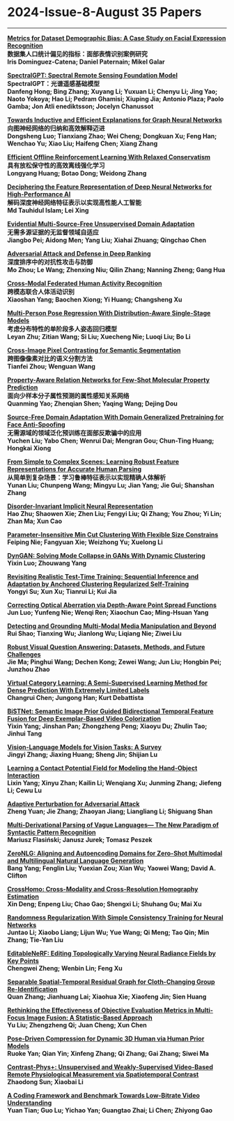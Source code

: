 # 2024-Issue-8-August  35 Papers

*****

**[Metrics for Dataset Demographic Bias: A Case Study on Facial Expression Recognition](https://ieeexplore.ieee.org/document/10420507/)**  
**数据集人口统计偏见的指标：面部表情识别案例研究**  
**Iris Dominguez-Catena; Daniel Paternain; Mikel Galar**  

**[SpectralGPT: Spectral Remote Sensing Foundation Model](https://ieeexplore.ieee.org/document/10490262/)**  
**SpectralGPT：光谱遥感基础模型**  
**Danfeng Hong; Bing Zhang; Xuyang Li; Yuxuan Li; Chenyu Li; Jing Yao; Naoto Yokoya; Hao Li; Pedram Ghamisi; Xiuping Jia; Antonio Plaza; Paolo Gamba; Jon Atli  enediktsson; Jocelyn Chanussot**  

**[Towards Inductive and Efficient Explanations for Graph Neural Networks](https://ieeexplore.ieee.org/document/10423141/)**  
**向图神经网络的归纳和高效解释迈进**  
**Dongsheng Luo; Tianxiang Zhao; Wei Cheng; Dongkuan Xu; Feng Han; Wenchao Yu; Xiao Liu; Haifeng Chen; Xiang Zhang**  

**[Efficient Offline Reinforcement Learning With Relaxed Conservatism](https://ieeexplore.ieee.org/document/10432784/)**  
**具有放松保守性的高效离线强化学习**  
**Longyang Huang; Botao Dong; Weidong Zhang**  

**[Deciphering the Feature Representation of Deep Neural Networks for High-Performance AI](https://ieeexplore.ieee.org/document/10439639/)**  
**解码深度神经网络特征表示以实现高性能人工智能**  
**Md Tauhidul Islam; Lei Xing**  

**[Evidential Multi-Source-Free Unsupervised Domain Adaptation](https://ieeexplore.ieee.org/document/10420513/)**  
**无需多源证据的无监督领域自适应**  
**Jiangbo Pei; Aidong Men; Yang Liu; Xiahai Zhuang; Qingchao Chen**  

**[Adversarial Attack and Defense in Deep Ranking](https://ieeexplore.ieee.org/document/10433769/)**  
**深度排序中的对抗性攻击与防御**  
**Mo Zhou; Le Wang; Zhenxing Niu; Qilin Zhang; Nanning Zheng; Gang Hua**  

**[Cross-Modal Federated Human Activity Recognition](https://ieeexplore.ieee.org/document/10440498/)**  
**跨模态联合人体活动识别**  
**Xiaoshan Yang; Baochen Xiong; Yi Huang; Changsheng Xu**  

**[Multi-Person Pose Regression With Distribution-Aware Single-Stage Models](https://ieeexplore.ieee.org/document/10430443/)**  
**考虑分布特性的单阶段多人姿态回归模型**  
**Leyan Zhu; Zitian Wang; Si Liu; Xuecheng Nie; Luoqi Liu; Bo Li**  

**[Cross-Image Pixel Contrasting for Semantic Segmentation](https://ieeexplore.ieee.org/document/10443562/)**  
**跨图像像素对比的语义分割方法**  
**Tianfei Zhou; Wenguan Wang**  

**[Property-Aware Relation Networks for Few-Shot Molecular Property Prediction](https://ieeexplore.ieee.org/document/10443285/)**  
**面向少样本分子属性预测的属性感知关系网络**  
**Quanming Yao; Zhenqian Shen; Yaqing Wang; Dejing Dou**  

**[Source-Free Domain Adaptation With Domain Generalized Pretraining for Face Anti-Spoofing](https://ieeexplore.ieee.org/document/10449373/)**  
**无需源域的领域泛化预训练在面部反欺骗中的应用**  
**Yuchen Liu; Yabo Chen; Wenrui Dai; Mengran Gou; Chun-Ting Huang; Hongkai Xiong**  

**[From Simple to Complex Scenes: Learning Robust Feature Representations for Accurate Human Parsing](https://ieeexplore.ieee.org/document/10438878/)**  
**从简单到复杂场景：学习鲁棒特征表示以实现精确人体解析**  
**Yunan Liu; Chunpeng Wang; Mingyu Lu; Jian Yang; Jie Gui; Shanshan Zhang**  

**[Disorder-Invariant Implicit Neural Representation](https://ieeexplore.ieee.org/document/10436706/)**  
**Hao Zhu; Shaowen Xie; Zhen Liu; Fengyi Liu; Qi Zhang; You Zhou; Yi Lin; Zhan Ma; Xun Cao**  

**[Parameter-Insensitive Min Cut Clustering With Flexible Size Constrains](https://ieeexplore.ieee.org/document/10440474/)**  
**Feiping Nie; Fangyuan Xie; Weizhong Yu; Xuelong Li**  

**[DynGAN: Solving Mode Collapse in GANs With Dynamic Clustering](https://ieeexplore.ieee.org/document/10440507/)**  
**Yixin Luo; Zhouwang Yang**  

**[Revisiting Realistic Test-Time Training: Sequential Inference and Adaptation by Anchored Clustering Regularized Self-Training](https://ieeexplore.ieee.org/document/10452869/)**  
**Yongyi Su; Xun Xu; Tianrui Li; Kui Jia**  

**[Correcting Optical Aberration via Depth-Aware Point Spread Functions](https://ieeexplore.ieee.org/document/10448544/)**  
**Jun Luo; Yunfeng Nie; Wenqi Ren; Xiaochun Cao; Ming-Hsuan Yang**  

**[Detecting and Grounding Multi-Modal Media Manipulation and Beyond](https://ieeexplore.ieee.org/document/10440475/)**  
**Rui Shao; Tianxing Wu; Jianlong Wu; Liqiang Nie; Ziwei Liu**  

**[Robust Visual Question Answering: Datasets, Methods, and Future Challenges](https://ieeexplore.ieee.org/document/10438044/)**  
**Jie Ma; Pinghui Wang; Dechen Kong; Zewei Wang; Jun Liu; Hongbin Pei; Junzhou Zhao**  

**[Virtual Category Learning: A Semi-Supervised Learning Method for Dense Prediction With Extremely Limited Labels](https://ieeexplore.ieee.org/document/10440511/)**  
**Changrui Chen; Jungong Han; Kurt Debattista**  

**[BiSTNet: Semantic Image Prior Guided Bidirectional Temporal Feature Fusion for Deep Exemplar-Based Video Colorization](https://ieeexplore.ieee.org/document/10453471/)**  
**Yixin Yang; Jinshan Pan; Zhongzheng Peng; Xiaoyu Du; Zhulin Tao; Jinhui Tang**  

**[Vision-Language Models for Vision Tasks: A Survey](https://ieeexplore.ieee.org/document/10445007/)**  
**Jingyi Zhang; Jiaxing Huang; Sheng Jin; Shijian Lu**  


**[Learning a Contact Potential Field for Modeling the Hand-Object Interaction](https://ieeexplore.ieee.org/document/10478277/)**  
**Lixin Yang; Xinyu Zhan; Kailin Li; Wenqiang Xu; Junming Zhang; Jiefeng Li; Cewu Lu**  

**[Adaptive Perturbation for Adversarial Attack](https://ieeexplore.ieee.org/document/10440467/)**  
**Zheng Yuan; Jie Zhang; Zhaoyan Jiang; Liangliang Li; Shiguang Shan**  

**[Multi-Derivational Parsing of Vague Languages— The New Paradigm of Syntactic Pattern Recognition](https://ieeexplore.ieee.org/document/10439646/)**  
**Mariusz Flasiński; Janusz Jurek; Tomasz Peszek**  

**[ZeroNLG: Aligning and Autoencoding Domains for Zero-Shot Multimodal and Multilingual Natural Language Generation](https://ieeexplore.ieee.org/document/10453989/)**  
**Bang Yang; Fenglin Liu; Yuexian Zou; Xian Wu; Yaowei Wang; David A. Clifton**  

**[CrossHomo: Cross-Modality and Cross-Resolution Homography Estimation](https://ieeexplore.ieee.org/document/10438073/)**  
**Xin Deng; Enpeng Liu; Chao Gao; Shengxi Li; Shuhang Gu; Mai Xu**  

**[Randomness Regularization With Simple Consistency Training for Neural Networks](https://ieeexplore.ieee.org/document/10453595/)**  
**Juntao Li; Xiaobo Liang; Lijun Wu; Yue Wang; Qi Meng; Tao Qin; Min Zhang; Tie-Yan Liu**  

**[EditableNeRF: Editing Topologically Varying Neural Radiance Fields by Key Points](https://ieeexplore.ieee.org/document/10436377/)**  
**Chengwei Zheng; Wenbin Lin; Feng Xu**  

**[Separable Spatial-Temporal Residual Graph for Cloth-Changing Group Re-Identification](https://ieeexplore.ieee.org/document/10443971/)**  
**Quan Zhang; Jianhuang Lai; Xiaohua Xie; Xiaofeng Jin; Sien Huang**  

**[Rethinking the Effectiveness of Objective Evaluation Metrics in Multi-Focus Image Fusion: A Statistic-Based Approach](https://ieeexplore.ieee.org/document/10440470/)**  
**Yu Liu; Zhengzheng Qi; Juan Cheng; Xun Chen**  

**[Pose-Driven Compression for Dynamic 3D Human via Human Prior Models](https://ieeexplore.ieee.org/document/10443540/)**  
**Ruoke Yan; Qian Yin; Xinfeng Zhang; Qi Zhang; Gai Zhang; Siwei Ma**  

**[Contrast-Phys+: Unsupervised and Weakly-Supervised Video-Based Remote Physiological Measurement via Spatiotemporal Contrast](https://ieeexplore.ieee.org/document/10440521/)**  
**Zhaodong Sun; Xiaobai Li**  

**[A Coding Framework and Benchmark Towards Low-Bitrate Video Understanding](https://ieeexplore.ieee.org/document/10440520/)**  
**Yuan Tian; Guo Lu; Yichao Yan; Guangtao Zhai; Li Chen; Zhiyong Gao**  


